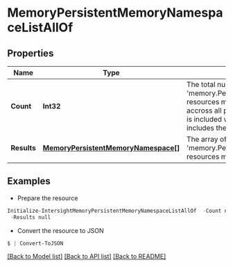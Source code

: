 # MemoryPersistentMemoryNamespaceListAllOf
## Properties

Name | Type | Description | Notes
------------ | ------------- | ------------- | -------------
**Count** | **Int32** | The total number of &#39;memory.PersistentMemoryNamespace&#39; resources matching the request, accross all pages. The &#39;Count&#39; attribute is included when the HTTP GET request includes the &#39;$inlinecount&#39; parameter. | [optional] 
**Results** | [**MemoryPersistentMemoryNamespace[]**](MemoryPersistentMemoryNamespace.md) | The array of &#39;memory.PersistentMemoryNamespace&#39; resources matching the request. | [optional] 

## Examples

- Prepare the resource
```powershell
Initialize-IntersightMemoryPersistentMemoryNamespaceListAllOf  -Count null `
 -Results null
```

- Convert the resource to JSON
```powershell
$ | Convert-ToJSON
```

[[Back to Model list]](../README.md#documentation-for-models) [[Back to API list]](../README.md#documentation-for-api-endpoints) [[Back to README]](../README.md)

